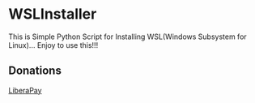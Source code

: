 # WSLInstaller
This is Simple Python Script for Installing WSL(Windows Subsystem for Linux)... Enjoy to use this!!!

## Donations

[LiberaPay](https://liberapay.com/RikkoMatsumatoOfficial/donate)

